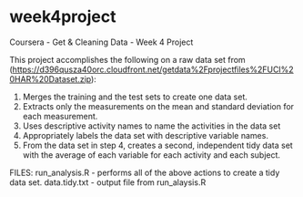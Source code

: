 # week4project
Coursera - Get &amp; Cleaning Data - Week 4 Project


This project accomplishes the following on a raw data set from (https://d396qusza40orc.cloudfront.net/getdata%2Fprojectfiles%2FUCI%20HAR%20Dataset.zip):

   1. Merges the training and the test sets to create one data set.
   2. Extracts only the measurements on the mean and standard deviation for each measurement.
   3. Uses descriptive activity names to name the activities in the data set
   4. Appropriately labels the data set with descriptive variable names.
   5. From the data set in step 4, creates a second, independent tidy data set with the average of each variable for each activity and each subject.
   
FILES:
run_analysis.R - performs all of the above actions to create a tidy data set.
data.tidy.txt - output file from run_alaysis.R
